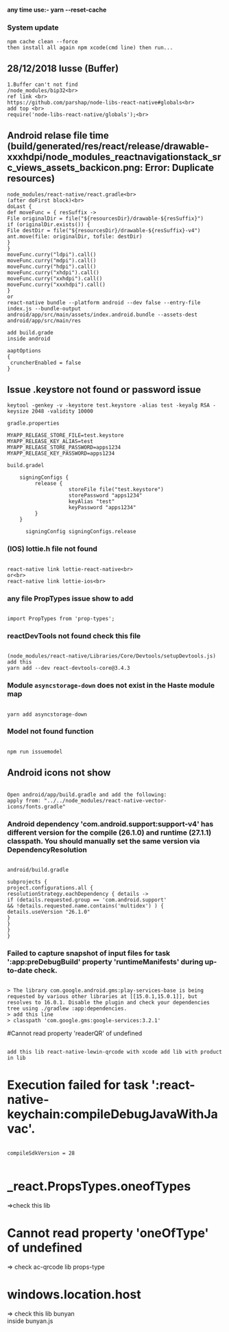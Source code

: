 #### any time use:- yarn --reset-cache

### System update

```
npm cache clean --force
then install all again npm xcode(cmd line) then run...
```

## 28/12/2018 Iusse (Buffer)

```
1.Buffer can't not find
/node_modules/bip32<br>
ref link <br>
https://github.com/parshap/node-libs-react-native#globals<br>
add top <br>
require('node-libs-react-native/globals');<br>
```

## Android relase file time (build/generated/res/react/release/drawable-xxxhdpi/node_modules_reactnavigationstack_src_views_assets_backicon.png: Error: Duplicate resources)

```
node_modules/react-native/react.gradle<br>
(after doFirst block)<br>
doLast {
def moveFunc = { resSuffix ->
File originalDir = file("${resourcesDir}/drawable-${resSuffix}")
if (originalDir.exists()) {
File destDir = file("${resourcesDir}/drawable-${resSuffix}-v4")
ant.move(file: originalDir, tofile: destDir)
}
}
moveFunc.curry("ldpi").call()
moveFunc.curry("mdpi").call()
moveFunc.curry("hdpi").call()
moveFunc.curry("xhdpi").call()
moveFunc.curry("xxhdpi").call()
moveFunc.curry("xxxhdpi").call()
}
or
react-native bundle --platform android --dev false --entry-file index.js --bundle-output android/app/src/main/assets/index.android.bundle --assets-dest android/app/src/main/res

add build.grade
inside android

aaptOptions
{
 cruncherEnabled = false
}
```

## Issue .keystore not found or password issue

```
keytool -genkey -v -keystore test.keystore -alias test -keyalg RSA -keysize 2048 -validity 10000

gradle.properties

MYAPP_RELEASE_STORE_FILE=test.keystore
MYAPP_RELEASE_KEY_ALIAS=test
MYAPP_RELEASE_STORE_PASSWORD=apps1234
MYAPP_RELEASE_KEY_PASSWORD=apps1234

build.gradel

    signingConfigs {
         release {
                    storeFile file("test.keystore")
                    storePassword "apps1234"
                    keyAlias "test"
                    keyPassword "apps1234"
         }
    }

      signingConfig signingConfigs.release

```

### (IOS) lottie.h file not found

```

react-native link lottie-react-native<br>
or<br>
react-native link lottie-ios<br>

```

### any file PropTypes issue show to add

```

import PropTypes from 'prop-types';

```

### reactDevTools not found check this file

```

(node_modules/react-native/Libraries/Core/Devtools/setupDevtools.js)
add this
yarn add --dev react-devtools-core@3.4.3

```

### Module `asyncstorage-down` does not exist in the Haste module map

```

yarn add asyncstorage-down

```

### Model not found function

```

npm run issuemodel

```

## Android icons not show

```

Open android/app/build.gradle and add the following:
apply from: "../../node_modules/react-native-vector-icons/fonts.gradle"

```

### Android dependency 'com.android.support:support-v4' has different version for the compile (26.1.0) and runtime (27.1.1) classpath. You should manually set the same version via DependencyResolution

```

android/build.gradle

subprojects {
project.configurations.all {
resolutionStrategy.eachDependency { details ->
if (details.requested.group == 'com.android.support'
&& !details.requested.name.contains('multidex') ) {
details.useVersion "26.1.0"
}
}
}
}

```

### Failed to capture snapshot of input files for task ':app:preDebugBuild' property 'runtimeManifests' during up-to-date check.

```

> The library com.google.android.gms:play-services-base is being requested by various other libraries at [[15.0.1,15.0.1]], but resolves to 16.0.1. Disable the plugin and check your dependencies tree using ./gradlew :app:dependencies.
> add this line
> classpath 'com.google.gms:google-services:3.2.1'

```

#Cannot read property 'readerQR' of undefined

```

add this lib react-native-lewin-qrcode with xcode add lib with product in lib

```

# Execution failed for task ':react-native-keychain:compileDebugJavaWithJavac'.

```

compileSdkVersion = 28

```

```

```


#  _react.PropsTypes.oneofTypes
  
=>check this lib


# Cannot read property 'oneOfType' of undefined

 => check ac-qrcode lib props-type  

# windows.location.host

=> check this lib bunyan  
inside bunyan.js  

